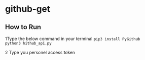 # github-get

## How to Run

1Type the below command in your terminal
```pip3 install PyGithub```  
```python3 hithub_api.py```

2
Type you personel access token
